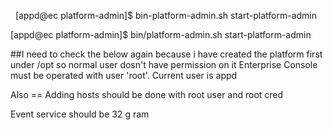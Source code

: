  
[appd@ec platform-admin]$ bin-platform-admin.sh start-platform-admin

\[appd@ec platform-admin\]\$ bin/platform-admin.sh start-platform-admin


##I need to check the below again because i have created the platform first under /opt
so normal user dosn't have permission on it 
Enterprise Console must be operated with user \'root\'. Current user is appd

Also == Adding hosts should be done with root user and root cred

Event service should be 32 g ram
